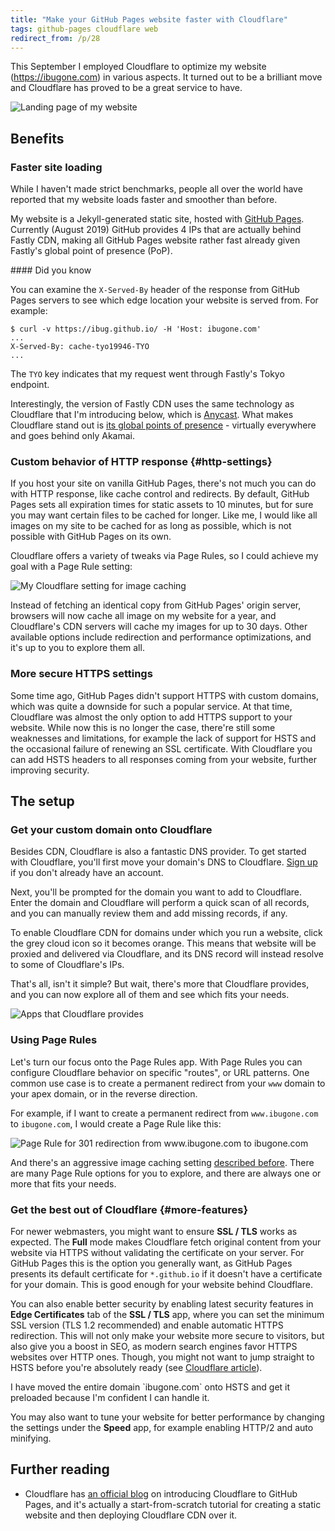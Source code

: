 ```yaml
---
title: "Make your GitHub Pages website faster with Cloudflare"
tags: github-pages cloudflare web
redirect_from: /p/28
---
```


This September I employed Cloudflare to optimize my website (<https://ibugone.com>) in various aspects. It turned out to be a brilliant move and Cloudflare has proved to be a great service to have.

![Landing page of my website](/image/homepage.jpg)

## Benefits

### Faster site loading

While I haven't made strict benchmarks, people all over the world have reported that my website loads faster and smoother than before.

My website is a Jekyll-generated static site, hosted with [GitHub Pages](https://pages.github.com/). Currently (August 2019) GitHub provides 4 IPs that are actually behind Fastly CDN, making all GitHub Pages website rather fast already given Fastly's global point of presence (PoP).

<div class="notice--primary" markdown="1">
#### Did you know

You can examine the `X-Served-By` header of the response from GitHub Pages servers to see which edge location your website is served from. For example:

```shell
$ curl -v https://ibug.github.io/ -H 'Host: ibugone.com'
...
X-Served-By: cache-tyo19946-TYO
...
```

The `TYO` key indicates that my request went through Fastly's Tokyo endpoint.
</div>

Interestingly, the version of Fastly CDN uses the same technology as Cloudflare that I'm introducing below, which is [Anycast](https://en.wikipedia.org/wiki/Anycast). What makes Cloudflare stand out is [its global points of presence](https://www.codeinwp.com/blog/maxcdn-vs-cloudflare-vs-cloudfront-vs-akamai-edge-vs-fastly/#locations) - virtually everywhere and goes behind only Akamai.

### Custom behavior of HTTP response {#http-settings}

If you host your site on vanilla GitHub Pages, there's not much you can do with HTTP response, like cache control and redirects. By default, GitHub Pages sets all expiration times for static assets to 10 minutes, but for sure you may want certain files to be cached for longer. Like me, I would like all images on my site to be cached for as long as possible, which is not possible with GitHub Pages on its own.

Cloudflare offers a variety of tweaks via Page Rules, so I could achieve my goal with a Page Rule setting:

![My Cloudflare setting for image caching](/image/cloudflare/image-caching.png)

Instead of fetching an identical copy from GitHub Pages' origin server, browsers will now cache all image on my website for a year, and Cloudflare's CDN servers will cache my images for up to 30 days. Other available options include redirection and performance optimizations, and it's up to you to explore them all.

### More secure HTTPS settings

Some time ago, GitHub Pages didn't support HTTPS with custom domains, which was quite a downside for such a popular service. At that time, Cloudflare was almost the only option to add HTTPS support to your website. While now this is no longer the case, there're still some weaknesses and limitations, for example the lack of support for HSTS and the occasional failure of renewing an SSL certificate. With Cloudflare you can add HSTS headers to all responses coming from your website, further improving security.

## The setup

### Get your custom domain onto Cloudflare

Besides CDN, Cloudflare is also a fantastic DNS provider. To get started with Cloudflare, you'll first move your domain's DNS to Cloudflare. [Sign up](https://dash.cloudflare.com/sign-up) if you don't already have an account.

Next, you'll be prompted for the domain you want to add to Cloudflare. Enter the domain and Cloudflare will perform a quick scan of all records, and you can manually review them and add missing records, if any.

To enable Cloudflare CDN for domains under which you run a website, click the grey cloud icon so it becomes orange. This means that website will be proxied and delivered via Cloudflare, and its DNS record will instead resolve to some of Cloudflare's IPs.

That's all, isn't it simple? But wait, there's more that Cloudflare provides, and you can now explore all of them and see which fits your needs.

![Apps that Cloudflare provides](/image/cloudflare/apps.png)

### Using Page Rules

Let's turn our focus onto the Page Rules app. With Page Rules you can configure Cloudflare behavior on specific "routes", or URL patterns. One common use case is to create a permanent redirect from your `www` domain to your apex domain, or in the reverse direction.

For example, if I want to create a permanent redirect from `www.ibugone.com` to `ibugone.com`, I would create a Page Rule like this:

![Page Rule for 301 redirection from www.ibugone.com to ibugone.com](/image/cloudflare/page-rule-301.png)

And there's an aggressive image caching setting [described before](#http-settings). There are many Page Rule options for you to explore, and there are always one or more that fits your needs.

### Get the best out of Cloudflare {#more-features}

For newer webmasters, you might want to ensure **SSL / TLS** works as expected. The **Full** mode makes Cloudflare fetch original content from your website via HTTPS without validating the certificate on your server. For GitHub Pages this is the option you generally want, as GitHub Pages presents its default certificate for `*.github.io` if it doesn't have a certificate for your domain. This is good enough for your website behind Cloudflare.

You can also enable better security by enabling latest security features in **Edge Certificates** tab of the **SSL / TLS** app, where you can set the minimum SSL version (TLS 1.2 recommended) and enable automatic HTTPS redirection. This will not only make your website more secure to visitors, but also give you a boost in SEO, as modern search engines favor HTTPS websites over HTTP ones. Though, you might not want to jump straight to HSTS before you're absolutely ready (see [Cloudflare article](https://support.cloudflare.com/hc/en-us/articles/204183088-Understanding-HSTS-HTTP-Strict-Transport-Security-)).

<div class="notice--primary" markdown="1">
I have moved the entire domain `ibugone.com` onto HSTS and get it preloaded because I'm confident I can handle it.
</div>

You may also want to tune your website for better performance by changing the settings under the **Speed** app, for example enabling HTTP/2 and auto minifying.

## Further reading

- Cloudflare has [an official blog](https://blog.cloudflare.com/secure-and-fast-github-pages-with-cloudflare/) on introducing Cloudflare to GitHub Pages, and it's actually a start-from-scratch tutorial for creating a static website and then deploying Cloudflare CDN over it.
